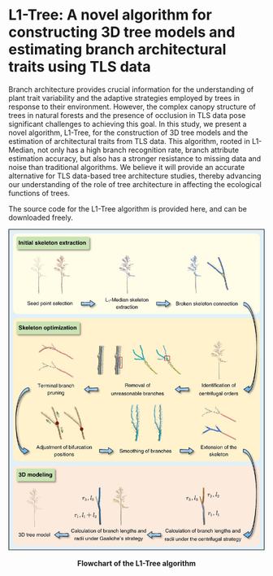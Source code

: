 # L1-Tree: A novel algorithm for constructing 3D tree models and estimating branch architectural traits using TLS data

Branch architecture provides crucial information for the understanding of plant trait variability and the adaptive strategies employed by trees in response to their environment. However, the complex canopy structure of trees in natural forests and the presence of occlusion in TLS data pose significant challenges to achieving this goal. In this study, we present a novel algorithm, L1-Tree, for the construction of 3D tree models and the estimation of architectural traits from TLS data. This algorithm, rooted in L1-Median, not only has a high branch recognition rate, branch attribute estimation accuracy, but also has a stronger resistance to missing data and noise than traditional algorithms. We believe it will provide an accurate alternative for TLS data-based tree architecture studies, thereby advancing our understanding of the role of tree architecture in affecting the ecological functions of trees.

The source code for the L1-Tree algorithm is provided here, and can be downloaded freely.

<p align="center">
  <img src="./Data/flowchart.jpg">
</p>

<p align="center">
  <strong>Flowchart of the L1-Tree algorithm</strong>
</p>
